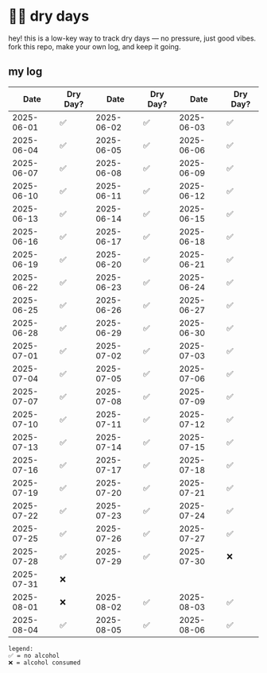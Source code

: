 # 💪🏼 dry days

hey! this is a low-key way to track dry days — no pressure, just good vibes.  fork this repo, make your own log, and keep it going.

## my log

| Date         | Dry Day? | Date         | Dry Day? | Date         | Dry Day? |
|--------------|----------|--------------|----------|--------------|----------|
| 2025-06-01   | ✅       | 2025-06-02   | ✅       | 2025-06-03   | ✅       |
| 2025-06-04   | ✅       | 2025-06-05   | ✅       | 2025-06-06   | ✅       |
| 2025-06-07   | ✅       | 2025-06-08   | ✅       | 2025-06-09   | ✅       |
| 2025-06-10   | ✅       | 2025-06-11   | ✅       | 2025-06-12   | ✅       |
| 2025-06-13   | ✅       | 2025-06-14   | ✅       | 2025-06-15   | ✅       |
| 2025-06-16   | ✅       | 2025-06-17   | ✅       | 2025-06-18   | ✅       |
| 2025-06-19   | ✅       | 2025-06-20   | ✅       | 2025-06-21   | ✅       |
| 2025-06-22   | ✅       | 2025-06-23   | ✅       | 2025-06-24   | ✅       |
| 2025-06-25   | ✅       | 2025-06-26   | ✅       | 2025-06-27   | ✅       |
| 2025-06-28   | ✅       | 2025-06-29   | ✅       | 2025-06-30   | ✅       |
| 2025-07-01   | ✅       | 2025-07-02   | ✅       | 2025-07-03   | ✅       |
| 2025-07-04   | ✅       | 2025-07-05   | ✅       | 2025-07-06   | ✅       |
| 2025-07-07   | ✅       | 2025-07-08   | ✅       | 2025-07-09   | ✅       |
| 2025-07-10   | ✅       | 2025-07-11   | ✅       | 2025-07-12   | ✅       |
| 2025-07-13   | ✅       | 2025-07-14   | ✅       | 2025-07-15   | ✅       |
| 2025-07-16   | ✅       | 2025-07-17   | ✅       | 2025-07-18   | ✅       |
| 2025-07-19   | ✅       | 2025-07-20   | ✅       | 2025-07-21   | ✅       |
| 2025-07-22   | ✅       | 2025-07-23   | ✅       | 2025-07-24   | ✅       |
| 2025-07-25   | ✅       | 2025-07-26   | ✅       | 2025-07-27   | ✅       |
| 2025-07-28   | ✅       | 2025-07-29   | ✅       | 2025-07-30   | ❌       |
| 2025-07-31   | ❌
| 2025-08-01   | ❌       | 2025-08-02   | ✅       | 2025-08-03   | ✅       |
| 2025-08-04   | ✅       | 2025-08-05   | ✅       | 2025-08-06   | ✅       |
```
legend:
✅ = no alcohol
❌ = alcohol consumed
```
